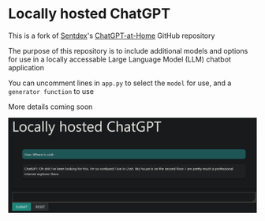 # Locally hosted ChatGPT
This is a fork of [Sentdex](https://github.com/Sentdex/)'s [ChatGPT-at-Home](https://github.com/Sentdex/ChatGPT-at-Home) GitHub repository

The purpose of this repository is to include additional models and options for use in a locally accessable Large Language Model (LLM) chatbot application

You can uncomment lines in `app.py` to select the `model` for use, and a `generator function` to use

More details coming soon

<img src="Screenshot.png"/>
